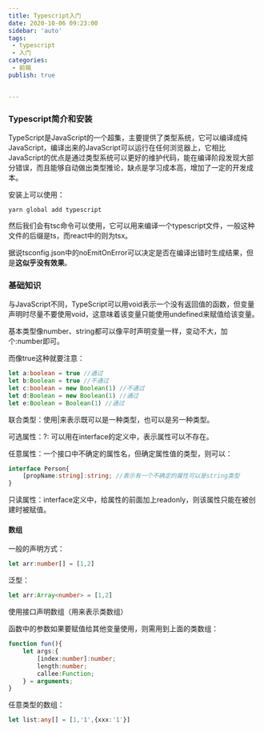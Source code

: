```yaml
---
title: Typescript入门
date: 2020-10-06 09:23:00 
sidebar: 'auto'
tags:
 - typescript
 - 入门
categories: 
 - 前端
publish: true


---
```


<!-- more -->

### Typescript简介和安装

TypeScript是JavaScript的一个超集，主要提供了类型系统，它可以编译成纯JavaScript，编译出来的JavaScript可以运行在任何浏览器上，它相比JavaScript的优点是通过类型系统可以更好的维护代码，能在编译阶段发现大部分错误，而且能够自动做出类型推论，缺点是学习成本高，增加了一定的开发成本。

安装上可以使用：

```
yarn global add typescript
```

然后我们会有tsc命令可以使用，它可以用来编译一个typescript文件，一般这种文件的后缀是ts，而react中的则为tsx。

据说tsconfig.json中的noEmitOnError可以决定是否在编译出错时生成结果，但是**这似乎没有效果**。

### 基础知识

与JavaScript不同，TypeScript可以用void表示一个没有返回值的函数，但变量声明时尽量不要使用void，这意味着该变量只能使用undefined来赋值给该变量。

基本类型像number、string都可以像平时声明变量一样，变动不大，加个:number即可。

而像true这种就要注意：

```typescript
let a:boolean = true //通过
let b:Boolean = true //不通过
let c:boolean = new Boolean(1) //不通过
let d:Boolean = new Boolean(1) //通过
let e:Boolean = Boolean(1) //通过
```

联合类型：使用|来表示既可以是一种类型，也可以是另一种类型。

可选属性：?:  可以用在interface的定义中，表示属性可以不存在。

任意属性：一个接口中不确定的属性名，但确定属性值的类型，则可以：

```typescript
interface Person{
	[propName:string]:string; //表示有一个不确定的属性可以是string类型
}
```

只读属性：interface定义中，给属性的前面加上readonly，则该属性只能在被创建时被赋值。

#### 数组

一般的声明方式：

```typescript
let arr:number[] = [1,2]
```

泛型：

```typescript
let arr:Array<number> = [1,2]
```

使用接口声明数组（用来表示类数组）

函数中的参数如果要赋值给其他变量使用，则需用到上面的类数组：

```typescript
function fun(){
	let args:{
		[index:number]:number;
		length:number;
		callee:Function;
	} = arguments;
}
```

任意类型的数组：

```typescript
let list:any[] = [1,'1',{xxx:'1'}]
```

